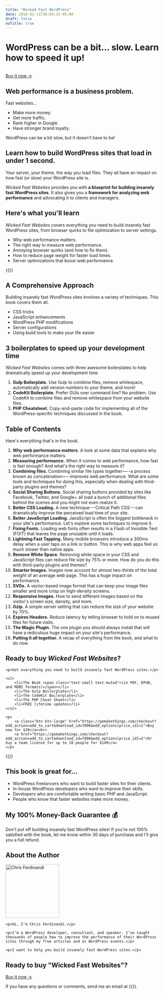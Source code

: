 ```yaml
---
title: "Wicked Fast WordPress"
date: 2018-01-11T16:03:33-05:00
draft: false
noTitle: true
---
```


<h1 class="text-xlarge">WordPress can be a bit... slow. Learn how to speed it up!</h1>

<img alt="" class="aligncenter" src="/img/wicked-fast-websites/wicked-fast-websites.jpg">

<a class="btn" href="#ready-to-buy">Buy it now &rarr;</a>

## Web performance is a business problem.

<p class="margin-bottom-small">Fast websites...</p>

- Make more money.
- Get more traffic.
- Rank higher in Google.
- Have stronger brand loyalty.

WordPress can be a bit slow, but it doesn't have to be!

## Learn how to build WordPress sites that load in under 1&nbsp;second.

Your server, your theme, the way you load files. They all have an impact on how fast (or slow) your WordPress site is.

*Wicked Fast Websites* provides you with **a blueprint for building insanely fast WordPress sites**. It also gives you a **framework for analyzing web performance** and advocating it to clients and managers.

## Here's what you'll learn

*Wicked Fast Websites* covers everything you need to build insanely fast WordPress sites, from browser quirks to file optimization to server settings.

- Why web performance matters.
- The right way to measure web performance.
- Annoying browser quirks (and how to fix them).
- How to reduce page weight for faster load times.
- Server optimizations that boost web performance.

<div class="padding-top-large padding-bottom-large">{{<testimonial for="alexHardy" photo="true">}}</div>

## A Comprehensive Approach

Building insanely fast WordPress sites involves a variety of techniques. This book covers them all.

- CSS tricks
- JavaScript enhancements
- WordPress PHP modifications
- Server configurations
- Using build tools to make your life easier

## 3 boilerplates to speed up your development time

*Wicked Fast Websites* comes with three awesome boilerplates to help dramatically speed up your development time.

1. **Gulp Boilerplate.** Use Gulp to combine files, remove whitespace, automatically add version numbers to your theme, and more!
2. **CodeKit Boilerplate.** Prefer GUIs over command line? No problem. Use CodeKit to combine files and remove whitespace from your website files.
3. **PHP Cheatsheet.** Copy-and-paste code for implementing all of the WordPress-specific techniques discussed in the book.

## Table of Contents

Here's everything that's in the book.

1. **Why web performance matters.** A look at some data that explains why web performance matters.
2. **Measuring performance.** When it comes to web performance, how fast is fast enough? And what's the right way to measure it?
3. **Combining files.** Combining similar file types together—--a process known as concatenation—--improves web performance. What are some tools and techniques for doing this, especially when dealing with third-party plugins and themes?
4. **Social Sharing Buttons.** Social sharing buttons provided by sites like Facebook, Twitter, and Google+ all load a bunch of additional files behind the scenes and you might not even realize it.
5. **Better CSS Loading.** A new technique---Critical Path CSS---can dramatically improve the perceived load time of your site.
6. **Better JavaScript Loading.** JavaScript is often the biggest bottleneck in your site's performance. Let's explore some techniques to improve it.
7. **Fixing Fonts.** Loading web fonts often results in a Flash of Invisible Text (FOIT) that leaves the page unusable until it loads.
8. **Lightning Fast Tapping.** Many mobile browsers introduce a 300ms delay when a user taps on a link or button. This is why web apps feel *so* much slower than native apps.
9. **Remove White Space.** Removing white space in your CSS and JavaScript files can reduce file size by 75% or more. How do you do this with third-party plugins and themes?
10. **Smarter Images.** Images now account for almost two-thirds of the total weight of an average web page. This has a huge impact on performance.
11. **SVGs.** A vector-based image format that can keep your image files smaller and more crisp on high-density screens.
12. **Responsive Images.** How to send different images based on the visitor's screen size, density, and more.
13. **Gzip.** A simple server setting that can reduce the size of your website by 70%.
14. **Expires Headers.** Reduce latency by telling browser to hold on to reused files for future visits.
15. **The Magic Plugin.** The one plugin you should always install that will have a rediculous huge impact on your site's performance.
16. **Putting it all together.** A recap of everything from the book, and what to do now.


<div class="callout" id="ready-to-buy">
	<h2>Ready to buy <em>Wicked Fast Websites</em>?</h2>

	<p>Get everything you need to build insanely fast WordPress sites.</p>

	<ul>
		<li>The Book <span class="text-small text-muted">(in PDF, EPUB, and MOBI formats)</span></li>
		<li>The Gulp Boilerplate</li>
		<li>The CodeKit Boilerplate</li>
		<li>The PHP Cheat Sheet</li>
		<li>FREE lifetime updates</li>
	</ul>

	<p>
		<a class="btn btn-large" href="https://gomakethings.com/checkout?edd_action=add_to_cart&download_id=7896&edd_options[price_id]=1">Buy now for $39</a><br>
		<a href="https://gomakethings.com/checkout?edd_action=add_to_cart&download_id=7896&edd_options[price_id]=2">Or buy a team license for up to 10 people for $149</a>
	</p>
</div>


<div class="padding-top-large padding-bottom-large">{{<testimonial for="mikeKilmer" photo="true">}}</div>

## This book is great for...

- WordPress freelancers who want to build faster sites for their clients.
- In-house WordPress developers who want to improve their skills.
- Developers who are comfortable writing basic PHP and JavaScript.
- People who know that faster websites make more money.


## My 100% Money-Back Guarantee 💰

Don't put off building insanely fast WordPress sites! If you're not 100% satisfied with the book, let me know within 30 days of purchase and I'll give you a full refund.

## About the Author

<div class="clearfix">
	<p><img src="/img/chris-ferdinandi-high-res.jpg" alt="Chris Ferdinandi" width="175" height="175" class="img-circle alignleft"></p>

	<p>Hi, I'm Chris Ferdinandi.</p>

	<p>I’m a WordPress developer, consultant, and speaker. I’ve taught thousands of people how to improve the performance of their WordPress sites through my free articles and at WordPress events.</p>

	<p>I want to help you build insanely fast WordPress sites.</p>
</div>


## Ready to buy "Wicked Fast Websites"?

<a class="btn btn-large" href="#ready-to-buy">Buy it now &rarr;</a>

If you have any questions or comments, send me an email at {{<email>}}.
